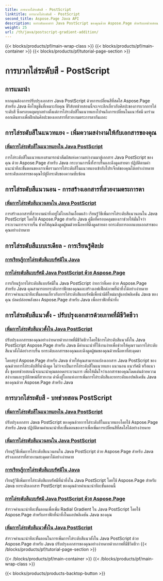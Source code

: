 ```yaml
---
title: การบวกไล่ระดับสี - PostScript
linktitle: การบวกไล่ระดับสี - PostScript
second_title: Aspose.Page Java API
description: ยกระดับเอกสาร Java PostScript ของคุณด้วย Aspose.Page สำหรับบทช่วยสอน Java เรียนรู้การเพิ่มการไล่ระดับสีแนวทแยง แนวนอน แนวรัศมี และแนวตั้งที่น่าทึ่งได้อย่างง่ายดาย
weight: 25
url: /th/java/postscript-gradient-addition/
---
```


{{< blocks/products/pf/main-wrap-class >}}
{{< blocks/products/pf/main-container >}}
{{< blocks/products/pf/tutorial-page-section >}}

# การบวกไล่ระดับสี - PostScript

## การแนะนำ

หากคุณต้องการปรับปรุงเอกสาร Java PostScript ด้วยการเปลี่ยนสีที่สดใส Aspose.Page สำหรับ Java คือโซลูชันที่เหมาะกับคุณ ซีรีส์บทช่วยสอนนี้จะเจาะลึกเกี่ยวกับศิลปะของการบวกการไล่ระดับสี ซึ่งครอบคลุมทุกอย่างตั้งแต่การไล่ระดับสีในแนวทแยงไปจนถึงการเปลี่ยนในแนวรัศมี มาร่วมออกเดินทางเพื่อฝึกฝนศิลปะของเอกสารที่สวยงามตระการตากันเถอะ

## การไล่ระดับสีในแนวทแยง - เพิ่มความสง่างามให้กับเอกสารของคุณ
### [เพิ่มการไล่ระดับสีในแนวทแยงใน Java PostScript](./diagonal/)

การไล่ระดับสีในแนวทแยงสามารถนำสัมผัสแห่งความสง่างามมาสู่เอกสาร Java PostScript ของคุณ ด้วย Aspose.Page สำหรับ Java กระบวนการนี้ทั้งราบรื่นและดึงดูดสายตา ปฏิบัติตามคำแนะนำทีละขั้นตอนของเราเพื่อรวมการไล่ระดับสีในแนวทแยงเข้ากับโปรเจ็กต์ของคุณได้อย่างง่ายดาย ยกระดับเอกสารของคุณไปสู่อีกระดับของความซับซ้อน

## การไล่ระดับสีแนวนอน - การสร้างเอกสารที่สวยงามตระการตา
### [เพิ่มการไล่ระดับสีแนวนอนใน Java PostScript](./horizontal/)

การสร้างเอกสารที่สวยงามน่าทึ่งอยู่ไม่ไกลเกินเอื้อมแล้ว เรียนรู้วิธีเพิ่มการไล่ระดับสีแนวนอนใน Java PostScript โดยใช้ Aspose.Page สำหรับ Java คู่มือที่ครอบคลุมของเราช่วยให้มั่นใจว่ากระบวนการจะราบรื่น ช่วยให้คุณดึงดูดผู้ชมด้วยเนื้อหาที่ดึงดูดสายตา ยกระดับการออกแบบเอกสารของคุณอย่างง่ายดาย

## การไล่ระดับสีแบบเรเดียล - การเรียนรู้ศิลปะ
### [การเรียนรู้การไล่ระดับสีแบบรัศมีใน Java](./radial1/)
### [การไล่ระดับสีแบบรัศมี Java PostScript ด้วย Aspose.Page](./radial2/)

การเรียนรู้การไล่ระดับสีแบบรัศมีใน Java PostScript ง่ายกว่าที่เคย ด้วย Aspose.Page สำหรับ Java คุณสามารถยกระดับกราฟิกของคุณและสร้างเอฟเฟ็กต์ภาพที่น่าทึ่งได้อย่างง่ายดาย สำรวจคำแนะนำทีละขั้นตอนเกี่ยวกับการไล่ระดับสีแบบรัศมีเพื่อนำมิติใหม่มาสู่แอปพลิเคชัน Java ของคุณ ปลดปล่อยพลังของ Aspose.Page สำหรับ Java เพื่อกราฟิกที่น่าทึ่ง

## การไล่ระดับสีแนวตั้ง - ปรับปรุงเอกสารด้วยภาพที่มีชีวิตชีวา
### [เพิ่มการไล่ระดับสีแนวตั้งใน Java PostScript](./vertical/)

ปรับปรุงเอกสารของคุณอย่างง่ายดายด้วยภาพที่มีชีวิตชีวาโดยใช้การไล่ระดับสีแนวตั้งใน Java PostScript Aspose.Page สำหรับ Java มีคำแนะนำที่ใช้งานง่ายเพื่อช่วยให้คุณรวมการไล่ระดับสีแนวตั้งได้อย่างราบรื่น ยกระดับเอกสารของคุณและดึงดูดผู้ชมของคุณด้วยเนื้อหาที่สะดุดตา 

โดยสรุป Aspose.Page สำหรับ Java ช่วยให้คุณสามารถแปลงเอกสาร Java PostScript ของคุณด้วยการไล่ระดับสีที่น่าดึงดูด ไม่ว่าจะเป็นการไล่ระดับสีในแนวทแยง แนวนอน แนวรัศมี หรือแนวตั้ง ชุดบทช่วยสอนนี้จะแนะนำคุณตลอดกระบวนการ เพื่อให้มั่นใจว่าเอกสารของคุณโดดเด่นด้วยความสง่างามและรูปลักษณ์ที่สวยงาม ดำดิ่งสู่โลกแห่งการเพิ่มการไล่ระดับสีและยกระดับแอปพลิเคชัน Java ของคุณด้วย Aspose.Page สำหรับ Java
## การบวกไล่ระดับสี - บทช่วยสอน PostScript
### [เพิ่มการไล่ระดับสีในแนวทแยงใน Java PostScript](./diagonal/)
ปรับปรุงเอกสาร Java PostScript ของคุณด้วยการไล่ระดับสีในแนวทแยงโดยใช้ Aspose.Page สำหรับ Java ปฏิบัติตามคำแนะนำทีละขั้นตอนของเราเพื่อเพิ่มการเปลี่ยนสีที่สดใสได้อย่างง่ายดาย
### [เพิ่มการไล่ระดับสีแนวนอนใน Java PostScript](./horizontal/)
เรียนรู้วิธีเพิ่มการไล่ระดับสีแนวนอนใน Java PostScript ด้วย Aspose.Page สำหรับ Java สร้างเอกสารที่สวยงามสะดุดตาได้อย่างง่ายดาย
### [การเรียนรู้การไล่ระดับสีแบบรัศมีใน Java](./radial1/)
เรียนรู้วิธีเพิ่มการไล่ระดับสีแบบรัศมีที่น่าทึ่งใน Java PostScript โดยใช้ Aspose.Page สำหรับ Java ยกระดับเอกสาร PostScript ของคุณด้วยคำแนะนำทีละขั้นตอนนี้
### [การไล่ระดับสีแบบรัศมี Java PostScript ด้วย Aspose.Page](./radial2/)
สำรวจคำแนะนำทีละขั้นตอนเพื่อเพิ่ม Radial Gradient ใน Java PostScript โดยใช้ Aspose.Page สำหรับกราฟิกที่น่าทึ่งในแอปพลิเคชัน Java ของคุณ
### [เพิ่มการไล่ระดับสีแนวตั้งใน Java PostScript](./vertical/)
สำรวจคำแนะนำทีละขั้นตอนในการเพิ่มการไล่ระดับสีแนวตั้งใน Java PostScript ด้วย Aspose.Page สำหรับ Java ปรับปรุงเอกสารของคุณอย่างง่ายดายด้วยภาพที่มีชีวิตชีวา
{{< /blocks/products/pf/tutorial-page-section >}}

{{< /blocks/products/pf/main-container >}}
{{< /blocks/products/pf/main-wrap-class >}}

{{< blocks/products/products-backtop-button >}}
